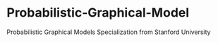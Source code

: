 # Probabilistic-Graphical-Model
Probabilistic Graphical Models Specialization from Stanford University 
